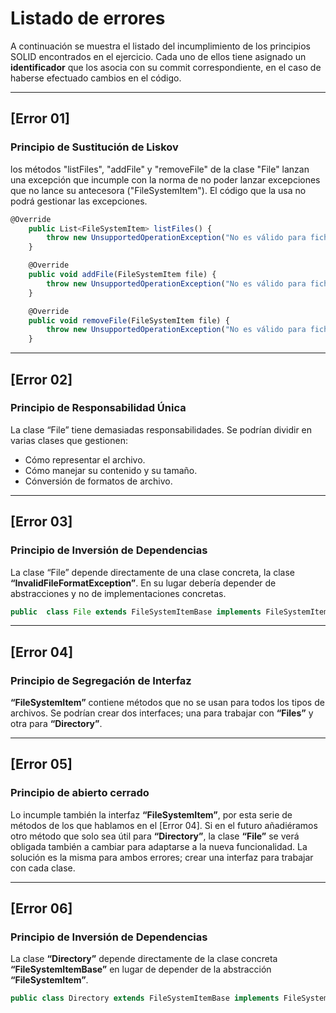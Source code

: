 # Listado de errores

A continuación se muestra el listado del incumplimiento de los principios SOLID encontrados en el ejercicio. Cada uno de ellos tiene asignado un **identificador** que los asocia con su commit correspondiente, en el caso de haberse efectuado cambios en el código.  
  
---
## [Error 01]
### Principio de Sustitución de Liskov

los métodos "listFiles", "addFile" y "removeFile" de la clase "File" lanzan una excepción que incumple con la norma de no poder lanzar excepciones que no lance su antecesora ("FileSystemItem"). El código que la usa no podrá gestionar las excepciones.

```js
@Override
    public List<FileSystemItem> listFiles() {
        throw new UnsupportedOperationException("No es válido para ficheros");
    }

    @Override
    public void addFile(FileSystemItem file) {
        throw new UnsupportedOperationException("No es válido para ficheros");
    }

    @Override
    public void removeFile(FileSystemItem file) {
        throw new UnsupportedOperationException("No es válido para ficheros");
    }

```
---

## [Error 02]
### Principio de Responsabilidad Única
La clase “File” tiene demasiadas responsabilidades. Se podrían dividir en varias clases que gestionen:
- Cómo representar el archivo.
- Cómo manejar su contenido y su tamaño.
- Cónversión de formatos de archivo.

---

## [Error 03]
### Principio de Inversión de Dependencias 
La clase “File” depende directamente de una clase concreta, la clase **“InvalidFileFormatException”**. En su lugar debería depender de abstracciones y no de implementaciones concretas.

```js
public  class File extends FileSystemItemBase implements FileSystemItem 
```
---

## [Error 04]
### Principio de Segregación de Interfaz
**“FileSystemItem”** contiene métodos que no se usan para todos los tipos de archivos. Se podrían crear dos interfaces; una para trabajar con **“Files”** y otra para **“Directory”**.

---

## [Error 05]
### Principio de abierto cerrado
Lo incumple también la interfaz **“FileSystemItem”**, por esta serie de métodos de los que hablamos en el [Error 04]. Si en el futuro añadiéramos otro método que solo sea útil para **“Directory”**, la clase **“File”** se verá obligada también a cambiar para adaptarse a la nueva funcionalidad. La solución es la misma para ambos errores; crear una interfaz para trabajar con cada clase.

---

## [Error 06]
### Principio de Inversión de Dependencias
La clase **“Directory”** depende directamente de la clase concreta **“FileSystemItemBase”** en lugar de depender de la abstracción **“FileSystemItem”**.

```js
public class Directory extends FileSystemItemBase implements FileSystemItem
```